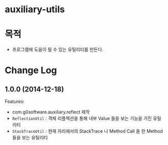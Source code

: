 auxiliary-utils
===============

# 목적
- 프로그램에 도움이 될 수 있는 유틸리티를 만든다.

Change Log
==========

## 1.0.0 (2014-12-18)

Features:
  - com.g0software.auxiliary.reflect 제작
  - `ReflectionUtil` : 객체 리플렉션을 통해 내부 Value 들을 보는 기능을 가진 유틸리티
  - `StackTraceUtil` : 현재 자리에서의 StackTrace 나 Method Call 을 한 Method 들을 보는 유틸리티


